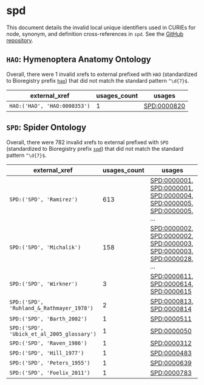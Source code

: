 # spd

This document details the invalid local unique identifiers used in CURIEs
for node, synonym, and definition cross-references in `spd`. See the [GitHub repository](https://github.com/obophenotype/spider-ontology).


## `HAO`: Hymenoptera Anatomy Ontology

Overall, there were 1 invalid
xrefs to external prefixed with `HAO` (standardized to Bioregistry
prefix [`hao`](https://bioregistry.io/hao)) that
did not match the standard pattern `^\d{7}$`.

| external_xref                |   usages_count | usages                                            |
|------------------------------|----------------|---------------------------------------------------|
| `HAO:('HAO', 'HAO:0000353')` |              1 | [SPD:0000820](https://bioregistry.io/SPD:0000820) |

## `SPD`: Spider Ontology

Overall, there were 782 invalid
xrefs to external prefixed with `SPD` (standardized to Bioregistry
prefix [`spd`](https://bioregistry.io/spd)) that
did not match the standard pattern `^\d{7}$`.

| external_xref                              |   usages_count | usages                                                                                                                                                                                                                                                             |
|--------------------------------------------|----------------|--------------------------------------------------------------------------------------------------------------------------------------------------------------------------------------------------------------------------------------------------------------------|
| `SPD:('SPD', 'Ramirez')`                   |            613 | [SPD:0000001](https://bioregistry.io/SPD:0000001), [SPD:0000001](https://bioregistry.io/SPD:0000001), [SPD:0000004](https://bioregistry.io/SPD:0000004), [SPD:0000005](https://bioregistry.io/SPD:0000005), [SPD:0000005](https://bioregistry.io/SPD:0000005), ... |
| `SPD:('SPD', 'Michalik')`                  |            158 | [SPD:0000002](https://bioregistry.io/SPD:0000002), [SPD:0000002](https://bioregistry.io/SPD:0000002), [SPD:0000003](https://bioregistry.io/SPD:0000003), [SPD:0000003](https://bioregistry.io/SPD:0000003), [SPD:0000028](https://bioregistry.io/SPD:0000028), ... |
| `SPD:('SPD', 'Wirkner')`                   |              3 | [SPD:0000611](https://bioregistry.io/SPD:0000611), [SPD:0000614](https://bioregistry.io/SPD:0000614), [SPD:0000615](https://bioregistry.io/SPD:0000615)                                                                                                            |
| `SPD:('SPD', 'Ruhland_&_Rathmayer_1978')`  |              2 | [SPD:0000813](https://bioregistry.io/SPD:0000813), [SPD:0000814](https://bioregistry.io/SPD:0000814)                                                                                                                                                               |
| `SPD:('SPD', 'Barth_2002')`                |              1 | [SPD:0000511](https://bioregistry.io/SPD:0000511)                                                                                                                                                                                                                  |
| `SPD:('SPD', 'Ubick_et_al_2005_glossary')` |              1 | [SPD:0000050](https://bioregistry.io/SPD:0000050)                                                                                                                                                                                                                  |
| `SPD:('SPD', 'Raven_1986')`                |              1 | [SPD:0000312](https://bioregistry.io/SPD:0000312)                                                                                                                                                                                                                  |
| `SPD:('SPD', 'Hill_1977')`                 |              1 | [SPD:0000483](https://bioregistry.io/SPD:0000483)                                                                                                                                                                                                                  |
| `SPD:('SPD', 'Peters_1955')`               |              1 | [SPD:0000639](https://bioregistry.io/SPD:0000639)                                                                                                                                                                                                                  |
| `SPD:('SPD', 'Foelix_2011')`               |              1 | [SPD:0000783](https://bioregistry.io/SPD:0000783)                                                                                                                                                                                                                  |

